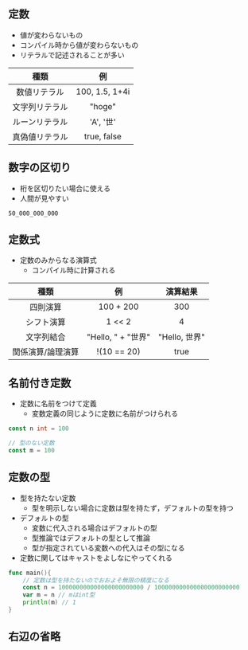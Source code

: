 ## 定数
- 値が変わらないもの
- コンパイル時から値が変わらないもの
- リテラルで記述されることが多い

|    種類     |        例         |
|:---------:|:----------------:|
|  数値リテラル   |  100, 1.5, 1+4i  |
|  文字列リテラル  |      "hoge"      |
|  ルーンリテラル  |     'A', '世'     |
|  真偽値リテラル  |   true, false    |
## 数字の区切り
- 桁を区切りたい場合に使える
- 人間が見やすい

`50_000_000_000`
## 定数式
- 定数のみからなる演算式
  - コンパイル時に計算される

|    種類     |        例         |    演算結果     |
|:---------:|:----------------:|:-----------:|
|   四則演算    |    100 + 200     |     300     |
|   シフト演算   |      1 << 2      |      4      |
|   文字列結合   | "Hello, " + "世界" | "Hello, 世界" |
| 関係演算/論理演算 |   !(10 == 20)    |    true     |

## 名前付き定数
- 定数に名前をつけて定義
  - 変数定義の同じように定数に名前がつけられる
```go
const n int = 100

// 型のない定数
const m = 100
```
## 定数の型
- 型を持たない定数
  - 型を明示しない場合に定数は型を持たず，デフォルトの型を持つ
- デフォルトの型
  - 変数に代入される場合はデフォルトの型
  - 型推論ではデフォルトの型として推論
  - 型が指定されている変数への代入はその型になる
- 定数に関してはキャストをよしなにやってくれる
```go
func main(){
	// 定数は型を持たないのでおおよそ無限の精度になる
	const n = 100000000000000000000000 / 100000000000000000000000
	var m = n // mはint型
	println(m) // 1 
}
```
## 右辺の省略